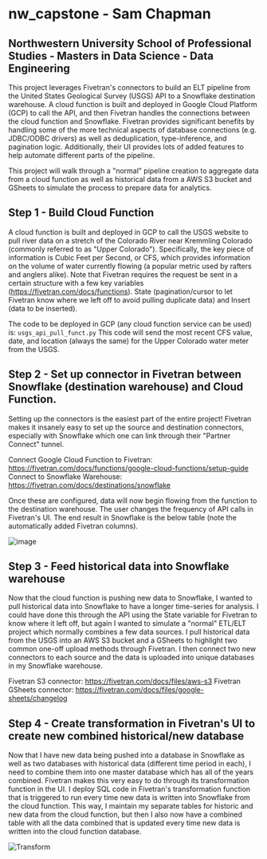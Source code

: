# nw_capstone - Sam Chapman
## Northwestern University School of Professional Studies - Masters in Data Science - Data Engineering 

This project leverages Fivetran's connectors to build an ELT pipeline from the United States Geological Survey (USGS) API to a Snowflake destination warehouse. A cloud function is built and deployed in Google Cloud Platform (GCP) to call the API, and then Fivetran handles the connections between the cloud function and Snowflake. Fivetran provides significant benefits by handling some of the more technical aspects of database connections (e.g. JDBC/ODBC drivers) as well as deduplication, type-inference, and pagination logic. Additionally, their UI provides lots of added features to help automate different parts of the pipeline. 

This project will walk through a "normal" pipeline creation to aggregate data from a cloud function as well as historical data from a AWS S3 bucket and GSheets to simulate the process to prepare data for analytics. 

## Step 1 - Build Cloud Function

A cloud function is built and deployed in GCP to call the USGS website to pull river data on a stretch of the Colorado River near Kremmling Colorado (commonly referred to as "Upper Colorado"). Specifically, the key piece of information is Cubic Feet per Second, or CFS, which provides information on the volume of water currently flowing (a popular metric used by rafters and anglers alike). Note that Fivetran requires the request be sent in a certain structure with a few key variables (https://fivetran.com/docs/functions). State (pagination/cursor to let Fivetran know where we left off to avoid pulling duplicate data) and Insert (data to be inserted). 

The code to be deployed in GCP (any cloud function service can be used) is: ```usgs_api_pull_funct.py```
This code will send the most recent CFS value, date, and location (always the same) for the Upper Colorado water meter from the USGS. 

## Step 2 - Set up connector in Fivetran between Snowflake (destination warehouse) and Cloud Function. 

Setting up the connectors is the easiest part of the entire project! Fivetran makes it insanely easy to set up the source and destination connectors, especially with Snowflake which one can link through their "Partner Connect" tunnel. 

Connect Google Cloud Function to Fivetran: https://fivetran.com/docs/functions/google-cloud-functions/setup-guide
Connect to Snowflake Warehouse: https://fivetran.com/docs/destinations/snowflake

Once these are configured, data will now begin flowing from the function to the destination warehouse. The user changes the frequency of API calls in Fivetran's UI. The end result in Snowflake is the below table (note the automatically added Fivetran columns). 

![image](https://user-images.githubusercontent.com/60025118/84286043-679bd300-aafb-11ea-8ac0-0716295abf33.png)

## Step 3 - Feed historical data into Snowflake warehouse

Now that the cloud function is pushing new data to Snowflake, I wanted to pull historical data into Snowflake to have a longer time-series for analysis. I could have done this through the API using the State variable for Fivetran to know where it left off, but again I wanted to simulate a "normal" ETL/ELT project which normally combines a few data sources. I pull historical data from the USGS into an AWS S3 bucket and a GSheets to highlight two common one-off upload methods through Fivetran. I then connect two new connectors to each source and the data is uploaded into unique databases in my Snowflake warehouse.

Fivetran S3 connector: https://fivetran.com/docs/files/aws-s3
Fivetran GSheets connector: https://fivetran.com/docs/files/google-sheets/changelog

## Step 4 - Create transformation in Fivetran's UI to create new combined historical/new database

Now that I have new data being pushed into a database in Snowflake as well as two databases with historical data (different time period in each), I need to combine them into one master database which has all of the years combined. Fivetran makes this very easy to do through its transformation function in the UI. I deploy SQL code in Fivetran's transformation function that is triggered to run every time new data is written into Snowflake from the cloud function. This way, I maintain my separate tables for historic and new data from the cloud function, but then I also now have a combined table with all the data combined that is updated every time new data is written into the cloud function database. 

![Transform](https://user-images.githubusercontent.com/60025118/84287807-9b77f800-aafd-11ea-9c5d-cee9a9251b0a.png)

